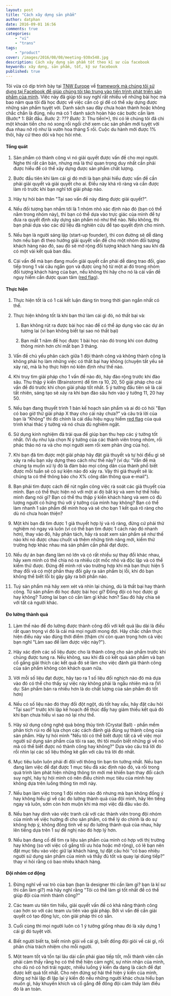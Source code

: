```yaml
---
layout: post
title: "Cách xây dựng sản phẩm"
author: datphan
date: 2016-09-01 16:56
comments: true
categories:
    - "vi"
    - "trans"
tags:
    - "product"
cover: /images/2016/08/08/meeting-930x548.jpg
description: Cách xây dựng sản phẩm tốt theo kĩ sư của facebook
keywords: xây dựng, sản phẩm, tốt, kỹ sư facebook
published: true
---
```


Tôi vừa có dịp trình bày tại [TNW Europe](http://thenextweb.com/conference/europe/#gref) về [framework mà chúng tôi sử dụng tại Facebook để giúp chúng tôi tập trung vào tiến trình phát triển sản phẩm của mình](https://www.youtube.com/watch?v=IIm289_YMIE&index=9&list=PL3_sP0zWUT12Wi7nYBoejXjOA8srrTJgi). Việc này đã giúp tôi suy nghĩ rất nhiều về những bài học mà bao năm qua tôi đã học được về việc cần có gì để có thể xây dựng được những sản phẩm tuyệt vời.
Danh sách sau đây chưa hoàn thành hoặc không chắc chắn là đúng, nếu mà có 1 danh sách hoàn hảo các bước cần làm (Bước* 1: Bắt đầu. *Bước* 2: ??? *Bước* 3: Thu tiền!*), thì có lẽ chúng tôi đã chi một khoản tiền cho nó xong rồi ngồi chờ xem các sản phẩm mới tuyệt vời đua nhau nở rộ như là vườn hoa tháng 5 rồi.
Cuộc du hành mới được 1% thôi, hãy cứ theo dõi và học hỏi nhé.

<!-- more -->

#### **Tổng quát**

1. Sản phẩm có thành công vì nó giải quyết được vấn đề cho mọi người. Nghe thì rất căn bản, nhưng mà là thứ quan trọng duy nhất cần phải được hiểu để có thể xây dựng được sản phẩm chất lượng.

2. Bước đầu tiên khi làm cái gì đó mới là bạn phải hiểu được vấn đề cần phải giải quyết và giải quyết cho ai. Điều này khá rõ ràng và cần được làm rõ trước khi bạn nghĩ tới giải pháp nào.

3. Hãy tự hỏi bản thân "Tại sao vấn đề này đáng được giải quyết?".

4. Nếu đối tượng bạn nhắm tới là 1 nhóm nhỏ xác định nào đó (bạn có thể nằm trong nhóm này), thì bạn có thể dựa vào trực giác của mình để tự đưa ra quyết định xây dựng sản phẩm nó như thế nào. Nếu không, thì bạn phải dựa vào các dữ liệu đã nghiên cứu để tạo quyết định cho mình.

5. Nếu bạn là người sáng lập (start-up founder), thì con đường sẽ dễ dàng hơn nếu bạn đi theo hướng giải quyết vấn đề cho một nhóm đối tượng khách hàng nào đó, sau đó sẽ mở rộng đối tượng khách hàng sau khi đã có một vài kết quả ban đầu.

6. Cái vấn đề mà bạn đang muốn giải quyết cần phải dễ dàng trao đổi, giao tiếp trong 1 vài câu ngắn gọn và được ủng hộ từ một ai đó trong nhóm đối tượng khách hàng của bạn, nếu không thì hãy cho nó là cái vấn đề nguy hiểm cần được quan tâm ([red flag](http://www.urbandictionary.com/define.php?term=red%20flag)).

#### **Thực hiện**

1. Thực hiện tốt là có 1 cái kết luận đáng tin trong thời gian ngắn nhất có thể.

2. Thực hiện không tốt là khi bạn thử làm cái gì đó, nó thất bại và:

    1. Bạn không rút ra được bài học nào để có thể áp dụng vào các dự án tương lai (vì bạn không biết tại sao nó thất bại)

    2. Bạn mất 1 năm để học được 1 bài học nào đó trong khi con đường thông minh hơn chỉ mất bạn 3 tháng.

3. Vấn đề chủ yếu phân cách giữa 1 đội thành công và không thành công là không phải họ làm những việc có thất bại hay không (chuyện tất yếu sẽ xảy ra), mà là họ thực hiện nó kiên định như thế nào.

4. Khi truy tìm giải pháp cho 1 vấn đề nào đó, hãy đào rộng trước khi đào sâu. Thu thập ý kiến (Brainstorm) để tìm ra 10, 20, 50 giải pháp cho cái vấn đề đó trước khi chọn giải pháp tốt nhất. 5 ý tưởng đầu tiên sẽ là cái tất nhiên, sáng tạo sẽ xảy ra khi bạn đào sâu hơn vào ý tưởng 11, 20 hay 50.

5. Nếu bạn đang thuyết trình 1 bản kế hoạch sản phẩm và ai đó có hỏi "Bạn có bao giờ thử giải pháp X thay cho cái này chưa?" và câu trả lời của bạn là “Không" thì đó chính là cái dấu hiệu nguy hiểm [red flag](http://www.urbandictionary.com/define.php?term=red%20flag) của quá trình khai thác ý tưởng và nó chưa đủ nghiêm ngặt.

6. Sử dụng kinh nghiệm đã trải qua để giúp bạn thu hẹp các ý tưởng tốt nhất. (Ví dụ như lựa chọn N ý tưởng của các thành viên trong nhóm, rồi phác thảo nó ra và cho mọi người xem rồi xem phản ứng của họ).

7. Khi bạn đã tìm được một giải pháp hãy đặt giả thuyết và tự hỏi điều gì sẽ xảy ra nếu bạn xây dựng theo cách như thế này? (ví dụ: "Vấn đề mà chúng ta muốn xử lý đó là đảm bảo mọi công dân của thành phố biết được mỗi tuần sẽ có sự kiện nào đó xảy ra. Vậy thì giả thuyết sẽ là: chúng ta có thể thông báo cho X% công dân thông qua e-mail").

8. Bạn phải tìm được cách để rút ngắn công việc rà soát các giả thuyết của mình. Bạn có thể thực hiện nó với một ai đó bất kỳ và xem hợ thể hiểu mình đang nói gì? Bạn có thể thu thập ý kiến khách hàng và xem có đủ lượng người có hứng thú với ý tưởng của mình hay không? Bạn có thể làm nhanh 1 sản phẩm để minh hoạ và sẽ cho bạn 1 kết quả rõ ràng cho dù nó chưa hoàn thiện?

9. Một khi bạn đã tìm được 1 giả thuyết hợp lý và rõ ràng, đừng cứ phải thử nghiệm nó ngay và luôn (vì có thể bạn tìm được 1 cách nào đó nhanh hơn), thay vào đó, hãy phân tách, hãy rà soát xem sản phẩm sẽ như thế nào khi nó được chau chuốt và thêm những tính năng mới, kiểm thử trường hợp khác nhau mà sản phẩm cần phải đạt được.

10. Nếu dự án bạn đang làm nó lớn và có rất nhiều sự thay đổi khác nhau, hãy xem mình có thể chia nó ra nhiều cột mốc nhỏ và độc lập và có thể kiểm thử được. Đừng để mình rơi vào trường hợp khi mà bạn thực hiện 5 thay đổi và có một phần thay đổi gây ra sản phẩm bị lỗi, khi đó bạn không thể biết lỗi bị gây gây ra bởi phần nào.

11. Tuỳ sản phẩm mà hãy xem xét và nhìn lại chúng, dù là thất bại hay thành công. Từ sản phẩm đó học được bài học gì? Đồng đội có học được gì hay không? Tương lai bạn có cần làm gì khác hơn? Sau đó hãy chia sẻ với tất cả người khác.

#### **Đo lường thành quả**

1. Làm thế nào để đo lường được thành công đối với kết quả lâu dài là điều rất quan trọng vì đó là cái mà mọi người mong đợi. Hãy chắc chắn thực hiện điều này vào đúng thời điểm (thậm chí còn quan trọng hơn cả việc bạn nghĩ "Làm sao để làm được việc này?").

2. Hãy xác định các số liệu được cho là thành công cho sản phẩm trước khi chúng được tung ra. Nếu không, sau khi đã có kết quả sản phẩm và bạn cố gắng giải thích các kết quả đó sẽ làm cho việc đánh giá thành công của sản phẩm không còn khách quan nữa.

3. Với mỗi số liệu đạt được, hãy tạo ra 1 số liệu đối nghịch nào đó mà dựa vào đó có thể cho thấy sự việc này không phải là ngẫu nhiên mà ra (Ví dụ: Sản phẩm bán ra nhiều hơn là do chất lượng của sản phẩm đó tốt hơn)

4. Nếu có số liệu nào đó thay đổi đột ngột, dù tốt hay xấu, hãy đặt câu hỏi "Tại sao?" trước khi lập kế hoạch để thúc đẩy hay giảm thiểu kết quả đó khi bạn chưa hiểu vì sao nó lại như thế.

5. Hãy sử dụng công nghệ quả bóng thủy tinh (Crystal Ball) - phần mềm phân tích rủi ro để lựa chọn các cách đánh giá đúng sự thành công của sản phẩm. Hãy tự hỏi mình "Nếu tôi có thể biết được tất cả về việc mọi người sử dụng sản phẩm của tôi ra sao, thì tôi muốn biết những gì về nó mà có thể biết được nó thành công hay không?" Dựa vào câu trả lời đó rồi nhìn lại các số liệu thống kê gần với câu trả lời đó nhất.

6. Mục tiêu luôn luôn phải đi đôi với thông tin bạn tin tưởng nhất. Nếu bạn đang làm việc để đạt được 1 mục tiêu đã xác định nào đó, và rồi trong quá trình làm phát hiện những thông tin mới mẻ khiến bạn thay đổi cách suy nghĩ, hãy tự hỏi mình có nên điều chỉnh mục tiêu của mình hay không dựa trên luồng thông tin mới này.

7. Nếu bạn làm việc trong 1 đội nhóm nào đó nhưng mà bạn không đồng ý hay không hiểu gì về các đo lường thành quả của đội mình, hãy lên tiếng ngay và luôn, sớm còn hơn muộn khi mà mọi việc đã đâu vào đó.

8. Nếu bạn hay dính vào việc tranh cãi với các thành viên trong đội nhóm của mình về việc hướng đi cho sản phẩm, có thể lý do chính là do sự không hợp ý, không đồng tình về sự đo lường thành quả của nhau, hãy lên tiếng dựa trên 1 sự đề nghị nào đó hợp lý hơn.

9. Nếu bạn đang cố để tìm ra liệu sản phẩm của mình có hợp với thị trường hay không (so với việc cố gắng tối ưu hóa hoặc mở rộng), có lẽ bạn nên đặt mục tiêu vào việc giữ lại khách hàng, tự đặt câu hỏi "có bao nhiêu người sử dụng sản phẩm của mình và thấy đủ tốt và quay lại dùng tiếp?" thay vì hỏi rằng có bao nhiêu khách hàng.

#### **Đội nhóm cơ động**

1. Đừng nghĩ về vai trò của bạn (bạn là designer thì cần làm gì? bạn là kĩ sư thì cần làm gì?) mà hãy nghĩ rằng "Tôi có thể làm gì tốt nhất để có thể giúp đội của mình thành công?"

2. Các team ưu tiên tìm hiểu, giải quyết vấn đề có khả năng thành công cao hơn so với các team ưu tiên vào giải pháp. Bởi vì vấn đề cần giải quyết có tạo động lực, còn giải pháp thì có sẵn.

3. Cuối cùng thì mọi người luôn có 1 ý tưởng giống nhau đó là xây dựng 1 cái gì đó tuyệt vời.

4. Biết người biết ta, biết mình giỏi về cái gì, biết đồng đội giỏi về cái gì, rồi phân chia trách nhiệm cho mỗi người.

5. Một team tốt và tồn tại lâu dài cần phải giao tiếp tốt, mỗi thành viên cần phải cảm thấy rằng họ có thể thể hiện cảm nghĩ, sự nhìn nhận của mình, cho dù nó có hơi trái ngược, nhiều luồng ý kiến đa dạng là cách để đạt được kết quả tốt nhất. Cho nên đừng sợ hãi thể hiện ý kiến của mình, đừng sợ hãi lặp đi lặp lại ý kiến đó nếu những người khác chưa hiểu bạn muốn gì, hãy khuyến khích và cố gắng để đồng đội cảm thấy làm điều đó là an toàn.


